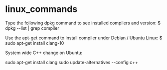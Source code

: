 # linux_commands

Type the following dpkg command to see installed compilers and version:
  $ dpkg --list | grep compiler
  
Use the apt-get command to install compiler under Debian / Ubuntu Linux:
  $ sudo apt-get install clang-10
  
System wide C++ change on Ubuntu:

  sudo apt-get install clang
  sudo update-alternatives --config c++
